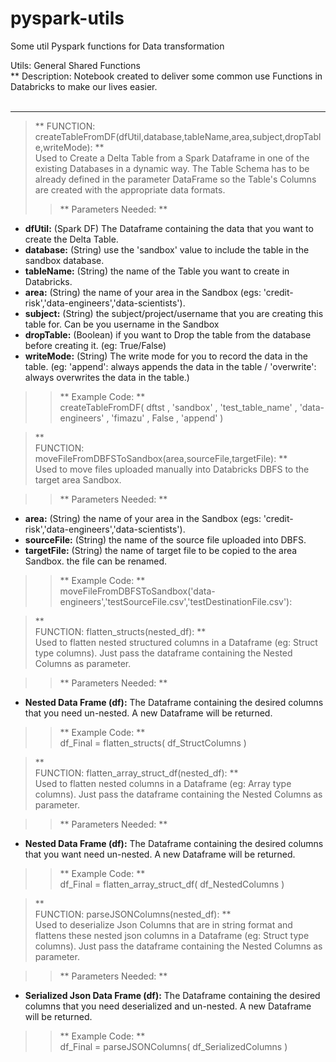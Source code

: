 # pyspark-utils
Some util Pyspark functions for Data transformation

Utils: General Shared Functions <BR>
** Description: Notebook created to deliver some common use Functions in Databricks to make our lives easier.<BR><BR>
___
> ** FUNCTION: createTableFromDF(dfUtil,database,tableName,area,subject,dropTable,writeMode): ** <BR>
Used to Create a Delta Table from a Spark Dataframe in one of the existing Databases in a dynamic way.
The Table Schema has to be already defined in the parameter DataFrame so the Table's Columns are created with the appropriate data formats.
>>** Parameters Needed: **
 * **dfUtil:** (Spark DF) The Dataframe containing the data that you want to create the Delta Table.
 * **database:** (String) use the 'sandbox' value to include the table in the sandbox database.
 * **tableName:** (String) the name of the Table you want to create in Databricks.
 * **area:** (String) the name of your area in the Sandbox (egs: 'credit-risk','data-engineers','data-scientists').
 * **subject:** (String) the subject/project/username that you are creating this table for. Can be you username in the Sandbox
 * **dropTable:** (Boolean) if you want to Drop the table from the database before creating it. (eg: True/False)
 * **writeMode:** (String) The write mode for you to record the data in the table. (eg: 'append': always appends the data in the table / 'overwrite': always overwrites the data in the table.)
  
>>** Example Code: ** <BR>
 createTableFromDF( dftst , 'sandbox' , 'test_table_name' , 'data-engineers' , 'fimazu' , False , 'append' ) <BR>

> ** <br> FUNCTION: moveFileFromDBFSToSandbox(area,sourceFile,targetFile): ** <BR>
Used to move files uploaded manually into Databricks DBFS to the target area Sandbox. <BR>
  
>>** Parameters Needed: **
 * **area:** (String) the name of your area in the Sandbox (egs: 'credit-risk','data-engineers','data-scientists').
 * **sourceFile:** (String) the name of the source file uploaded into DBFS.
 * **targetFile:** (String) the name of target file to be copied to the area Sandbox. the file can be renamed.
  
>>** Example Code: ** <BR>
 moveFileFromDBFSToSandbox('data-engineers','testSourceFile.csv','testDestinationFile.csv'):

> ** <br> FUNCTION: flatten_structs(nested_df): ** <BR>
Used to flatten nested structured columns in a Dataframe (eg: Struct type columns). Just pass the dataframe containing the Nested Columns as parameter. <BR>
  
>>** Parameters Needed: **
 * **Nested Data Frame (df):** The Dataframe containing the desired columns that you need un-nested. A new Dataframe will be returned.
  
>>** Example Code: ** <BR>
 df_Final = flatten_structs( df_StructColumns )  
  
> ** <br> FUNCTION: flatten_array_struct_df(nested_df): ** <BR>
Used to flatten nested columns in a Dataframe (eg: Array type columns). Just pass the dataframe containing the Nested Columns as parameter. <BR>
  
>>** Parameters Needed: **
 * **Nested Data Frame (df):** The Dataframe containing the desired columns that you want need un-nested. A new Dataframe will be returned.
  
>>** Example Code: ** <BR>
 df_Final = flatten_array_struct_df( df_NestedColumns )

> ** <br> FUNCTION: parseJSONColumns(nested_df): ** <BR>
Used to deserialize Json Columns that are in string format and flattens these nested json columns in a Dataframe (eg: Struct type columns). 
Just pass the dataframe containing the Nested Columns as parameter. <BR>
  
>>** Parameters Needed: **
 * **Serialized Json Data Frame (df):** The Dataframe containing the desired columns that you need deserialized and un-nested. A new Dataframe will be returned.
  
>>** Example Code: ** <BR>
 df_Final = parseJSONColumns( df_SerializedColumns )
  
